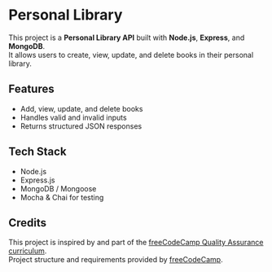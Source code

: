 # Personal Library

This project is a **Personal Library API** built with **Node.js**, **Express**, and **MongoDB**.  
It allows users to create, view, update, and delete books in their personal library.

## Features

- Add, view, update, and delete books
- Handles valid and invalid inputs
- Returns structured JSON responses

## Tech Stack

- Node.js
- Express.js
- MongoDB / Mongoose
- Mocha & Chai for testing

## Credits

This project is inspired by and part of the [freeCodeCamp Quality Assurance curriculum](https://www.freecodecamp.org/).  
Project structure and requirements provided by [freeCodeCamp](https://www.freecodecamp.org/).
